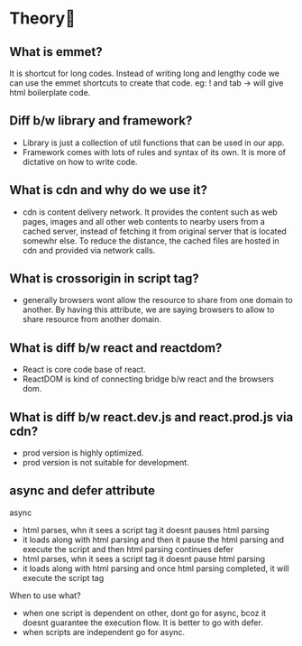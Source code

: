 # Theory🚀

## What is emmet?

It is shortcut for long codes. Instead of writing long and lengthy code we can use the
emmet shortcuts to create that code. eg: ! and tab -> will give html boilerplate code.

## Diff b/w library and framework?

- Library is just a collection of util functions that can be used in our app.
- Framework comes with lots of rules and syntax of its own. It is more of dictative on how to write code.

## What is cdn and why do we use it?

- cdn is content delivery network. It provides the content such as web pages, images and all other
  web contents to nearby users from a cached server, instead of fetching it from original server that
  is located somewhr else. To reduce the distance, the cached files are hosted in cdn and provided
  via network calls.

## What is crossorigin in script tag?

- generally browsers wont allow the resource to share from one domain to another. By having this attribute,
  we are saying browsers to allow to share resource from another domain.

## What is diff b/w react and reactdom?

- React is core code base of react.
- ReactDOM is kind of connecting bridge b/w react and the browsers dom.

## What is diff b/w react.dev.js and react.prod.js via cdn?

- prod version is highly optimized.
- prod version is not suitable for development.

## async and defer attribute

async

- html parses, whn it sees a script tag it doesnt pauses html parsing
- it loads along with html parsing and then it pause the html parsing
  and execute the script and then html parsing continues
  defer
- html parses, whn it sees a script tag it doesnt pause html parsing
- it loads along with html parsing and once html parsing completed, it will
  execute the script tag

When to use what?

- when one script is dependent on other, dont go for async, bcoz it doesnt
  guarantee the execution flow. It is better to go with defer.
- when scripts are independent go for async.
